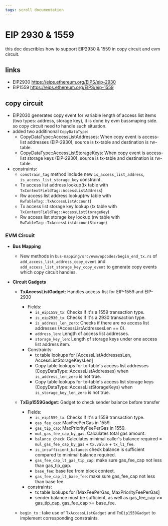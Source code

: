 ```yaml
---
tags: scroll documentation
---
```


# EIP 2930 & 1559
this doc describles how to support EIP2930 & 1559 in copy circuit and evm circuit.
## links
  - EIP2930 https://eips.ethereum.org/EIPS/eip-2930
  - EIP1559 https://eips.ethereum.org/EIPS/eip-1559

## copy circuit
  - EIP2030 generates copy event for variable length of access list items (two types: address, storage key), it is done by evm bussmaping side. so copy circuit need to handle such situation.
  - added two additinonal `CopyDataType`: 
    - CopyDataType::AccessListAddresses:  When copy event is access-list addresses (EIP-2930), source is tx-table and destination is rw-table.
    - CopyDataType::AccessListStorageKeys: When copy event is access-list storage keys (EIP-2930), source is  tx-table and destination is rw-table.
  - constraints: 
    - `constrain_tag` method include new `is_access_list_address`, `is_access_list_storage_key` constraint.
    - Tx access list address lookup(tx table with `TxContextFieldTag::AccessListAddress`)
    - Rw access list address lookup(rw table with `RwTableTag::TxAccessListAccount`)
    - Tx access list storage key lookup (tx table with `TxContextFieldTag::AccessListStorageKey`)
    - Rw access list storage key lookup (rw table with `RwTableTag::TxAccessListAccountStorage`)

### EVM Circuit

- **Bus Mapping**
  - New methods in `bus-mapping/src/evm/opcodes/begin_end_tx.rs` of `add_access_list_address_copy_event` and `add_access_list_storage_key_copy_event` to generate copy events which copy circuit handles.

- **Circuit Gadgets**
  - **TxAccessListGadget**: Handles access-list for EIP-1559 and EIP-2930
    - Fields:
      - `is_eip1559_tx`: Checks if it's a 1559 transaction type.
      - `is_eip2930_tx`: Checks if it's a 2930 transaction type.
      - `is_address_len_zero`: Checks if there are no access list addresses (AccessListAddressesLen == 0).
      - `address_len`: Length of access list addresses.
      - `storage_key_len`: Length of storage keys under one access list address item.
    - Constraints:
      - tx table lookups for [AccessListAddressesLen, AccessListStorageKeysLen]
      - Copy table lookups for tx-table's access list addresses (CopyDataType::AccessListAddresses) when `is_address_len_zero` is not true.
      - Copy table lookups for tx-table's access list storage keys (CopyDataType::AccessListStorageKeys) when `is_storage_key_len_zero` is not true.

  - **TxEip1559Gadget**: Gadget to check sender balance before transfer
    - Fields:
      - `is_eip1559_tx`: Checks if it's a 1559 transaction type.
      - `gas_fee_cap`: MaxFeePerGas in 1559.
      - `gas_tip_cap`: MaxPriorityFeePerGas in 1559.
      - `mul_gas_fee_cap_by_gas`: Calculates total gas amount.
      - `balance_check`: Calculates minimal caller's balance required = `mul_gas_fee_cap_by_gas` + `tx.value` + `tx_l1_fee`.
      - `is_insufficient_balance`: check balance is sufficient compared to 
      minimal balance required.
      - `gas_fee_cap_lt_gas_tip_cap`: make sure gas_fee_cap not less than gas_tip_gap.
      - `base_fee`: base fee from block context.
      - `gas_fee_cap_lt_base_fee`: make sure gas_fee_cap not less than base fee.
    - constraints:
      - tx table lookups for [MaxFeePerGas, MaxPriorityFeePerGas]
      - sender balance must be sufficient, as well as gas_fee_cap >= gas_tip_cap, gas_fee_cap >= base_fee.
   - `begin_tx` : take use of `TxAccessListGadget` and `TxEip1559Gadget` to implement corresponding constraints. 

